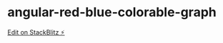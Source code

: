 # angular-red-blue-colorable-graph

[Edit on StackBlitz ⚡️](https://stackblitz.com/edit/angular-red-blue-colorable-graph)